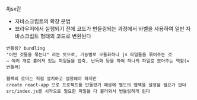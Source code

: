 #jsx란<br>
- 자바스크립트의 확장 문법
- 브라우저에서 실행되기 전에 코드가 번들링되는 과정에서 바벨을 사용하여 일반 자바스크립트 형태의 코드로 변환된다
```
번들링? bundling
"어떤 것들을 묶는다" 라는 뜻으로, 기능별로 모듈화하나 js 파일들을 묶어주는 것
⇒ 여러 개로 흩어져 있는 파일들을 압축, 난독화 등을 하여 하나의 파일로 모아주는 역할(=번들러)

웹펙의 로더는 직접 설치하고 설정해야 하지만 
create react-app 으로 프로젝트를 만들었기 때문에 별도의 웹팩을 설정할 필요가 없다
src/index.js를 시작으로 필요한 파일을 다 불러와서 번들링하게 된다
```

